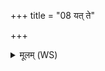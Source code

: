 +++
title = "08 यत् ते"

+++
<details><summary>मूलम् (WS)</summary>

यत् ते आपो यदोषधीर्मनो जगाम दूरकम् ।  
तत् त आ वर्तयामसीह क्षयाय जीवसे ॥ ९ ॥
</details>
